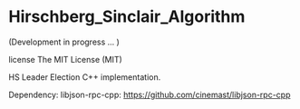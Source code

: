 Hirschberg_Sinclair_Algorithm  
=============================
(Development in progress ... )

license The MIT License (MIT)

HS Leader Election C++ implementation.

Dependency:
libjson-rpc-cpp: https://github.com/cinemast/libjson-rpc-cpp
